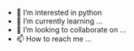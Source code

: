 - 👀 I’m interested in python
- 🌱 I’m currently learning ...
- 💞️ I’m looking to collaborate on ...
- 📫 How to reach me ...

<!---
Forest is a ✨ special ✨ repository because its `README.md` (this file) appears on your GitHub profile.
You can click the Preview link to take a look at your changes.
--->
